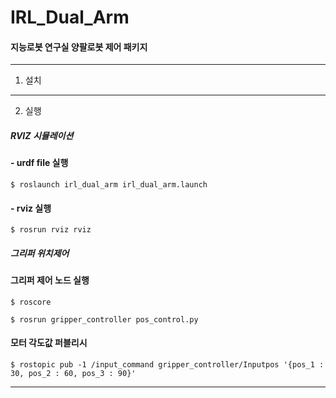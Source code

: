 # IRL_Dual_Arm
#### 지능로봇 연구실 양팔로봇 제어 패키지
---------------------------------------
1. 설치
---------------

2. 실행
##### RVIZ 시뮬레이션 
#### - urdf file 실행
<pre><code>$ roslaunch irl_dual_arm irl_dual_arm.launch</code></pre>
#### - rviz 실행
<pre><code>$ rosrun rviz rviz</code></pre>


##### 그리퍼 위치제어
#### 그리퍼 제어 노드 실행
<pre><code>$ roscore</code></pre>
<pre><code>$ rosrun gripper_controller pos_control.py</code></pre>


#### 모터 각도값 퍼블리시
<pre><code>$ rostopic pub -1 /input_command gripper_controller/Inputpos '{pos_1 : 30, pos_2 : 60, pos_3 : 90}'</code></pre>
-------
